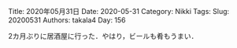 ﻿Title: 2020年05月31日
Date: 2020-05-31
Category: Nikki
Tags: 
Slug: 20200531
Authors: takala4
Day: 156



2カ月ぶりに居酒屋に行った．やはり，ビールも肴もうまい．